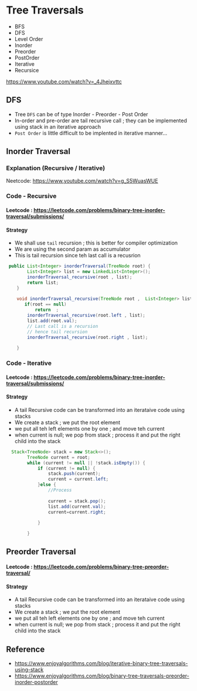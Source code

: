 # Tree Traversals 

- BFS 
- DFS 
- Level Order
- Inorder
- Preorder
- PostOrder 
- Iterative 
- Recursice 

https://www.youtube.com/watch?v=_4Jhejxvttc

## DFS
 - Tree `DFS` can be of type Inorder - Preorder - Post Order 
 - In-order and pre-order are tail recursive call ; they can be implemented using stack in an iterative approach 
 - `Post Order` is little difficult to be implented in iterative manner... 


## Inorder Traversal 

### Explanation (Recursive / Iterative)
Neetcode: https://www.youtube.com/watch?v=g_S5WuasWUE 

### Code - Recursive
#### Leetcode : https://leetcode.com/problems/binary-tree-inorder-traversal/submissions/
#### Strategy
 - We shall use `tail`  recursion  ; this is better for compiler optimization 
 - We are using the second param as accumulator 
 - This is tail recursion since teh last call is a recusrion  
````java
 public List<Integer> inorderTraversal(TreeNode root) {  
        List<Integer> list = new LinkedList<Integer>();
        inorderTraversal_recursive(root , list);
        return list;
    }
    
    void inorderTraversal_recursive(TreeNode root ,  List<Integer> list){
       if(root == null)
           return  ;    
        inorderTraversal_recursive(root.left , list);
        list.add(root.val);
        // Last call is a recursion 
        // hence tail recursion
        inorderTraversal_recursive(root.right , list); 
        
    }
````

### Code - Iterative
#### Leetcode : https://leetcode.com/problems/binary-tree-inorder-traversal/submissions/
#### Strategy

- A tail Recursive code can be transformed into an iterataive code  using stacks 
- We create a stack ; we put the root element 
- we put all teh left elements one by one ; and move teh current 
- when current is null; we pop from stack ; process it and put the right child into the stack 



````java
  Stack<TreeNode> stack = new Stack<>();
		TreeNode current = root;
		while (current != null || !stack.isEmpty()) {
			if (current != null) {
				stack.push(current);
				current = current.left;
			}else {
				//Process 
				
				current = stack.pop();
				list.add(current.val);
				current=current.right;
				
			}

		}
````


## Preorder Traversal 

#### Leetcode : https://leetcode.com/problems/binary-tree-preorder-traversal/ 
#### Strategy

- A tail Recursive code can be transformed into an iterataive code  using stacks 
- We create a stack ; we put the root element 
- we put all teh left elements one by one ; and move teh current 
- when current is null; we pop from stack ; process it and put the right child into the stack 

## Reference
- https://www.enjoyalgorithms.com/blog/iterative-binary-tree-traversals-using-stack
- https://www.enjoyalgorithms.com/blog/binary-tree-traversals-preorder-inorder-postorder